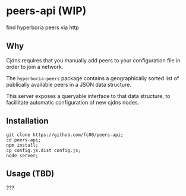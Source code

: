 # peers-api (WIP)

find hyperboria peers via http

## Why

Cjdns requires that you manually add peers to your configuration file in order to join a network.

The `hyperboria-peers` package contains a geographically sorted list of publically available peers in a JSON data structure.

This server exposes a queryable interface to that data structure, to facillitate automatic configuration of new cjdns nodes.

## Installation

```
git clone https://github.com/fc00/peers-api;
cd peers-api;
npm install;
cp config.js.dist config.js;
node server;
```

## Usage (TBD)

???

